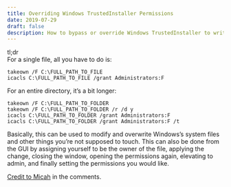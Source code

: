 ```yaml
---
title: Overriding Windows TrustedInstaller Permissions
date: 2019-07-29
draft: false
description: How to bypass or override Windows TrustedInstaller to write files to System32
---
```


tl;dr  
For a single file, all you have to do is:

`takeown /F C:\FULL_PATH_TO_FILE`  
`icacls C:\FULL_PATH_TO_FILE /grant Administrators:F`

For an entire directory, it’s a bit longer:

`takeown /F C:\FULL_PATH_TO_FOLDER`  
`takeown /F C:\FULL_PATH_TO_FOLDER /r /d y`  
`icacls C:\FULL_PATH_TO_FOLDER /grant Administrators:F`  
`icacls C:\FULL_PATH_TO_FOLDER /grant Administrators:F /t`

Basically, this can be used to modify and overwrite Windows’s system files and other things you’re not supposed to touch. This can also be done from the GUI by assigning yourself to be the owner of the file, applying the change, closing the window, opening the permissions again, elevating to admin, and finally setting the permissions you would like.

[Credit to Micah](https://web.archive.org/web/20220520135811/https://merabheja.com/solved-failed-to-enumerate-objects-in-the-container-windows-10-error/) in the comments.